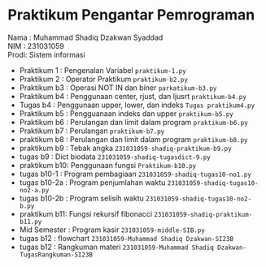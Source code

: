 # Praktikum Pengantar Pemrograman

<div> Nama : Muhammad Shadiq Dzakwan Syaddad</div>
<div> NIM  : 231031059</div>
<div> Prodi: Sistem informasi</div>

* Praktikum 1  : Pengenalan Variabel `praktikum-1.py`
* Praktikum 2  : Operator Praktikum `praktikum-b2.py`
* Praktikum b3 : Operasi NOT IN dan biner `parkatikum-b3.py`
* Praktikum b4 : Penggunaan center, rjust, dan ljusrt `praktikum-b4.py`
* Tugas b4     : Penggunaan upper, lower, dan indeks `Tugas praktikum4.py`
* Praktikum b5 : Pengguanaan indeks dan upper `praktikum-b5.py`
* Praktikum b6 : Perulangan dan limit dalam program `praktikum-b6.py`
* Praktikum b7 : Perulangan `praktikum-b7.py`
* praktikum b8 : Perulangan dan limit dalam program `praktikum-b8.py`
* praktikum b9 : Tebak angka `231031059-shadiq-praktikum-b9.py`
* tugas b9     : Dict biodata `231031059-shadiq-tugasdict-9.py`
* praktikum b10: Penggunaan fungsi `Praktikum-b10.py`
* tugas b10-1  : Program pembagiaan `231031059-shadiq-tugas10-no1.py`
* tugas b10-2a : Program penjumlahan waktu `231031059-shadiq-tugas10-no2-a.py`
* tugas b10-2b : Program selisih waktu `231031059-shadiq-tugas10-no2-b.py`
* praktikum b11: Fungsi rekursif fibonacci `231031059-shadiq-praktikum-b11.py`
* Mid Semester : Program kasir `231031059-middle-SIB.py`
* tugas b12    : flowchart `231031059-Muhammad Shadiq Dzakwan-SI23B`
* tugas b12    : Rangkuman materi `231031059-Muhammad Shadiq Dzakwan-TugasRangkuman-SI23B`

